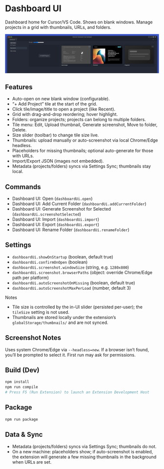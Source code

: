 # Dashboard UI

Dashboard home for Cursor/VS Code. Shows on blank windows. Manage projects in a grid with thumbnails, URLs, and folders.

![Dashboard](https://raw.githubusercontent.com/deanzod/dashboard-ui/main/media/assets/dashboard.png)

## Features
- Auto-open on new blank window (configurable).
- “+ Add Project” tile at the start of the grid.
- Click tile/image/title to open a project (like Recent).
- Grid with drag-and-drop reordering; hover highlight.
- Folders: organize projects; projects can belong to multiple folders.
- Tile menu: Edit, Upload thumbnail, Generate screenshot, Move to folder, Delete.
- Size slider (toolbar) to change tile size live.
- Thumbnails: upload manually or auto-screenshot via local Chrome/Edge headless.
- Placeholders for missing thumbnails; optional auto-generate for those with URLs.
- Import/Export JSON (images not embedded).
- Metadata (projects/folders) syncs via Settings Sync; thumbnails stay local.

## Commands
- Dashboard UI: Open (`dashboardUi.open`)
- Dashboard UI: Add Current Folder (`dashboardUi.addCurrentFolder`)
- Dashboard UI: Generate Screenshot for Selected (`dashboardUi.screenshotSelected`)
- Dashboard UI: Import (`dashboardUi.import`)
- Dashboard UI: Export (`dashboardUi.export`)
- Dashboard UI: Rename Folder (`dashboardUi.renameFolder`)

## Settings
- `dashboardUi.showOnStartup` (boolean, default true)
- `dashboardUi.confirmOnOpen` (boolean)
- `dashboardUi.screenshot.windowSize` (string, e.g. `1280x800`)
- `dashboardUi.screenshot.browserPaths` (object: override Chrome/Edge path per platform)
- `dashboardUi.autoScreenshotOnMissing` (boolean, default true)
- `dashboardUi.autoScreenshotMaxPerLoad` (number, default 3)

Notes
- Tile size is controlled by the in-UI slider (persisted per-user); the `tileSize` setting is not used.
- Thumbnails are stored locally under the extension’s `globalStorage/thumbnails/` and are not synced.

## Screenshot Notes
Uses system Chrome/Edge via `--headless=new`. If a browser isn’t found, you’ll be prompted to select it. First run may ask for permissions.

## Build (Dev)
```bash
npm install
npm run compile
# Press F5 (Run Extension) to launch an Extension Development Host
```

## Package
```bash
npm run package
```

## Data & Sync
- Metadata (projects/folders) syncs via Settings Sync; thumbnails do not.
- On a new machine: placeholders show; if auto-screenshot is enabled, the extension will generate a few missing thumbnails in the background when URLs are set.
